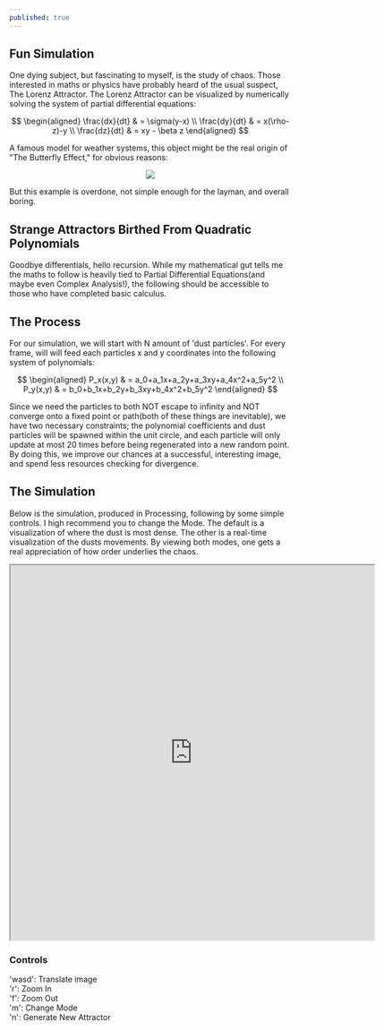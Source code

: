 ```yaml
---
published: true
---
```

## Fun Simulation

One dying subject, but fascinating to myself, is the study of chaos. Those interested in maths or physics have probably heard of the usual suspect, The Lorenz Attractor. The Lorenz Attractor can be visualized by numerically solving the system of partial differential equations:
<p align="center">
$$
\begin{aligned}
\frac{dx}{dt} & = \sigma(y-x) \\
\frac{dy}{dt} & = x(\rho-z)-y \\  
\frac{dz}{dt} & = xy - \beta z  
\end{aligned}
$$    
</p>

A famous model for weather systems, this object might be the real origin of "The Butterfly Effect," for obvious reasons:

<p align="center">
  <img src="https://upload.wikimedia.org/wikipedia/commons/1/13/A_Trajectory_Through_Phase_Space_in_a_Lorenz_Attractor.gif">
</p>  

But this example is overdone, not simple enough for the layman, and overall boring.  

## Strange Attractors Birthed From Quadratic Polynomials
Goodbye differentials, hello recursion. While my mathematical gut tells me the maths to follow is heavily tied to Partial Differential Equations(and maybe even Complex Analysis!), the following should be accessible to those who have completed basic calculus. 

## The Process
For our simulation, we will start with N amount of 'dust particles'. For every frame, will will feed each particles x and y coordinates into the following system of polynomials:

<p align="center">
$$
\begin{aligned}
P_x(x,y) & = a_0+a_1x+a_2y+a_3xy+a_4x^2+a_5y^2 \\ 
P_y(x,y) & = b_0+b_1x+b_2y+b_3xy+b_4x^2+b_5y^2
\end{aligned}
$$ 
</p>  

Since we need the particles to both NOT escape to infinity and NOT converge onto a fixed point or path(both of these things are inevitable), we have two necessary constraints; the polynomial coefficients and dust particles will be spawned within the unit circle, and each particle will only update at most 20 times before being regenerated into a new random point. By doing this, we improve our chances at a successful, interesting image, and spend less resources checking for divergence. 

## The Simulation  
Below is the simulation, produced in Processing, following by some simple controls. I high recommend you to change the Mode. The default is a visualization of where the dust is most dense. The other is a real-time visualization of the dusts movements. By viewing both modes, one gets a real appreciation of how order underlies the chaos. 
<p align="center">
<iframe src="https://www.openprocessing.org/sketch/646277/embed/" width="650" height="670"></iframe>
</p>

### Controls
'wasd': Translate image  
'r': Zoom In  
'f': Zoom Out  
'm': Change Mode  
'n': Generate New Attractor  